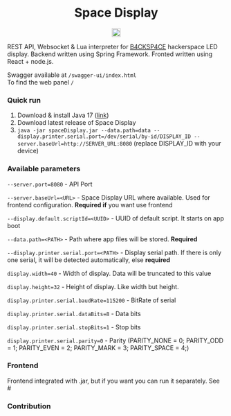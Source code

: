 
<div align="center">
<!-- Title: -->
  <h1>Space Display</h1>
<!-- Labels: -->
  <!-- First row: -->
  <a href="https://0x08.in">
    <img src="https://img.shields.io/badge/0x08.in-8A2BE2" height="20" alt="Build status">
  </a>
</div>

REST API, Websocket & Lua interpreter for [B4CKSP4CE](https://0x08.in/) hackerspace LED display. Backend written using Spring Framework. Fronted written using React + node.js.

Swagger available at `/swagger-ui/index.html`\
To find the web panel `/`

### Quick run 
1. Download & install Java 17 ([link](https://www.oracle.com/java/technologies/downloads/#java17))
2. Download latest release of Space Display
3. `java -jar spaceDisplay.jar --data.path=data --display.printer.serial.port=/dev/serial/by-id/DISPLAY_ID --server.baseUrl=http://SERVER_URL:8080` (replace DISPLAY_ID with your device)


### Available parameters

`--server.port=8080` - API Port

`--server.baseUrl=<URL>` - Space Display URL where available. Used for frontend configuration. **Required if** you want use frontend

`--display.default.scriptId=<UUID>` - UUID of default script. It starts on app boot 

`--data.path=<PATH>` - Path where app files will be stored. **Required**

`--display.printer.serial.port=<PATH>` - Display serial path. If there is only one serial, it will be detected automatically, else **required**

`display.width=40` - Width of display. Data will be truncated to this value

`display.height=32` - Height of display. Like width but height.

`display.printer.serial.baudRate=115200` - BitRate of serial 

`display.printer.serial.dataBits=8` - Data bits

`display.printer.serial.stopBits=1` - Stop bits 

`display.printer.serial.parity=0` - Parity (PARITY_NONE = 0; PARITY_ODD = 1; PARITY_EVEN = 2; PARITY_MARK = 3; PARITY_SPACE = 4;)

### Frontend

Frontend integrated with .jar, but if you want you can run it separately. See # 

### Contribution
